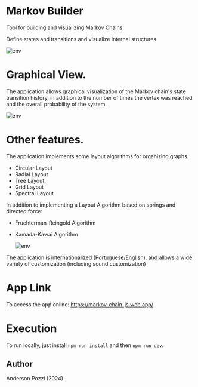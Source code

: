 # Markov Builder

Tool for building and visualizing Markov Chains

Define states and transitions and visualize internal structures.

![env](https://github.com/user-attachments/assets/9a2795cc-6b98-43ae-90d5-51890899755a)


# Graphical View.

The application allows graphical visualization of the Markov chain's state transition history, in addition to the number of times the vertex was reached and the overall probability of the system.

![env](https://github.com/user-attachments/assets/46e6f72a-31d3-4e7e-91c6-44273a374727)

# Other features.

The application implements some layout algorithms for organizing graphs.
- Circular Layout
- Radial Layout
- Tree Layout
- Grid Layout
- Spectral Layout

In addition to implementing a Layout Algorithm based on springs and directed force:
- Fruchterman-Reingold Algorithm
- Kamada-Kawai Algorithm

  ![env](https://github.com/user-attachments/assets/52f2186f-4c00-493e-b708-66d4c17a4497)


The application is internationalized (Portuguese/English), and allows a wide variety of customization (including sound customization)

# App Link

To access the app online: https://markov-chain-js.web.app/

# Execution

To run locally, just install `npm run install` and then `npm run dev`.

## Author

Anderson Pozzi (2024).

